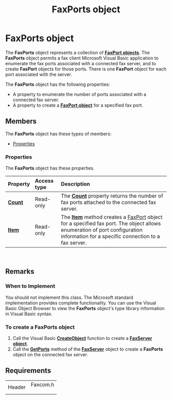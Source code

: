 ﻿---
Description: 'The FaxPorts object represents a collection of FaxPort objects.'
ms.assetid: '74ccb74e-7eb9-4617-ae0b-01f6f2095801'
title: FaxPorts object
---

# FaxPorts object

The **FaxPorts** object represents a collection of [**FaxPort objects**](-mfax-faxport-object-visual-basic-.md). The **FaxPorts** object permits a fax client Microsoft Visual Basic application to enumerate the fax ports associated with a connected fax server, and to create **FaxPort** objects for those ports. There is one **FaxPort** object for each port associated with the server.

The **FaxPorts** object has the following properties:

-   A property to enumerate the number of ports associated with a connected fax server.
-   A property to create a [**FaxPort object**](-mfax-faxport-object-visual-basic-.md) for a specified fax port.

## Members

The **FaxPorts** object has these types of members:

-   [Properties](#properties)

### Properties

The **FaxPorts** object has these properties.



| Property                                                 | Access type          | Description                                                                                                                                                                                                                                          |
|:---------------------------------------------------------|:---------------------|:-----------------------------------------------------------------------------------------------------------------------------------------------------------------------------------------------------------------------------------------------------|
| [**Count**](-mfax-ifaxports-get-count-vb.md)<br/> | Read-only<br/> | The [**Count**](-mfax-ifaxjobs-get-count-vb.md) property returns the number of fax ports attached to the connected fax server.<br/>                                                                                                           |
| [**Item**](-mfax-ifaxports-get-item-vb.md)<br/>   | Read-only<br/> | The [**Item**](-mfax-ifaxports-get-item-vb.md) method creates a [FaxPort](-mfax-faxport.md) object for a specified fax port. The object allows enumeration of port configuration information for a specific connection to a fax server.<br/> |



 

## Remarks

### When to Implement

You should not implement this class. The Microsoft standard implementation provides complete functionality. You can use the Visual Basic Object Browser to view the **FaxPorts** object's type library information in Visual Basic syntax.

### To create a FaxPorts object

1.  Call the Visual Basic [**CreateObject**](ec11fd03-b420-412f-b25a-057f877cefbc) function to create a [**FaxServer object**](-mfax-faxserver-object-visual-basic-.md).
2.  Call the [**GetPorts**](-mfax-ifaxserver-getports-vb.md) method of the [**FaxServer**](-mfax-faxserver-object-visual-basic-.md) object to create a **FaxPorts** object on the connected fax server.

## Requirements



|                   |                                                                                     |
|-------------------|-------------------------------------------------------------------------------------|
| Header<br/> | <dl> <dt>Faxcom.h</dt> </dl> |



 

 




